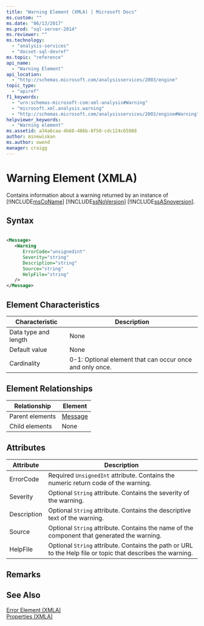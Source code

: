 ```yaml
---
title: "Warning Element (XMLA) | Microsoft Docs"
ms.custom: ""
ms.date: "06/13/2017"
ms.prod: "sql-server-2014"
ms.reviewer: ""
ms.technology: 
  - "analysis-services"
  - "docset-sql-devref"
ms.topic: "reference"
api_name: 
  - "Warning Element"
api_location: 
  - "http://schemas.microsoft.com/analysisservices/2003/engine"
topic_type: 
  - "apiref"
f1_keywords: 
  - "urn:schemas-microsoft-com:xml-analysis#Warning"
  - "microsoft.xml.analysis.warning"
  - "http://schemas.microsoft.com/analysisservices/2003/engine#Warning"
helpviewer_keywords: 
  - "Warning element"
ms.assetid: a34a6caa-4b68-486b-8f50-cdc124c65888
author: minewiskan
ms.author: owend
manager: craigg
---
```

# Warning Element (XMLA)
  Contains information about a warning returned by an instance of [!INCLUDE[msCoName](../../../includes/msconame-md.md)] [!INCLUDE[ssNoVersion](../../../includes/ssnoversion-md.md)] [!INCLUDE[ssASnoversion](../../../includes/ssasnoversion-md.md)].  
  
## Syntax  
  
```xml  
  
<Message>  
   <Warning   
      ErrorCode="unsignedint"   
      Severity="string"   
      Description="string"  
      Source="string"  
      HelpFile="string"  
   />  
</Message>  
```  
  
## Element Characteristics  
  
|Characteristic|Description|  
|--------------------|-----------------|  
|Data type and length|None|  
|Default value|None|  
|Cardinality|0-1: Optional element that can occur once and only once.|  
  
## Element Relationships  
  
|Relationship|Element|  
|------------------|-------------|  
|Parent elements|[Message](message-element-xmla.md)|  
|Child elements|None|  
  
## Attributes  
  
|Attribute|Description|  
|---------------|-----------------|  
|ErrorCode|Required `UnsignedInt` attribute. Contains the numeric return code of the warning.|  
|Severity|Optional `String` attribute. Contains the severity of the warning.|  
|Description|Optional `String` attribute. Contains the descriptive text of the warning.|  
|Source|Optional `String` attribute. Contains the name of the component that generated the warning.|  
|HelpFile|Optional `String` attribute. Contains the path or URL to the Help file or topic that describes the warning.|  
  
## Remarks  
  
## See Also  
 [Error Element &#40;XMLA&#41;](error-element-xmla.md)   
 [Properties &#40;XMLA&#41;](xml-elements-properties.md)  
  
  
